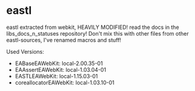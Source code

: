 eastl
=====

eastl extracted from webkit, HEAVILY MODIFIED! read the docs in the libs_docs_n_statuses repository!
Don't mix this with other files from other eastl-sources, I've renamed macros and stuff!

Used Versions:
- EABaseEAWebKit: local-2.00.35-01
- EAAssertEAWebKit: local-1.03.04-01
- EASTLEAWebKit: local-1.15.03-01
- coreallocatorEAWebKit: local-1.03.10-01

